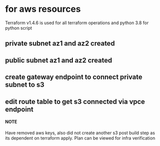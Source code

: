 # for aws resources #
Terraform v1.4.6 is used for all terraform operations and python 3.8 for python script
## private subnet az1 and az2 created
## public subnet az1 and az2 created
## create gateway endpoint to connect private subnet to s3
## edit route table to get s3 connected via vpce endpoint 


#### NOTE ####
Have removed aws keys, also did not create another s3 post build step as its dependent on terraform apply. Plan can be viewed for infra verification

